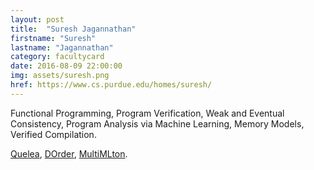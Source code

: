 ```yaml
---
layout: post
title:  "Suresh Jagannathan"
firstname: "Suresh"
lastname: "Jagannathan"
category: facultycard
date: 2016-08-09 22:00:00
img: assets/suresh.png
href: https://www.cs.purdue.edu/homes/suresh/
---
```


Functional Programming, Program Verification, Weak and Eventual
Consistency, Program Analysis via Machine Learning, Memory Models,
Verified Compilation.

[Quelea](http://gowthamk.github.io/Quelea),
[DOrder](https://github.com/rowangithub/DOrder),
[MultiMLton](http://multimlton.cs.purdue.edu/mML/Welcome.html).
<!-- [CompCertTSO](http://www.cl.cam.ac.uk/~pes20/CompCertTSO/doc/),
[Catalyst](https://github.com/gowthamk/catalyst). -->
